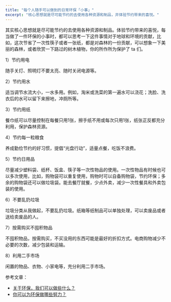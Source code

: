 ```yaml
---
title: "每个人随手可以做到的日常环保「小事」"
excerpt: "核心思想就是尽可能节约的去使用各种资源和制品，并体验节约带来的喜悦。"
---
```


其实核心思想就是尽可能节约的去使用各种资源和制品。体验节约带来的喜悦，每当做了一件环保的小事时，都可以思考一下这件事情对于地球和环境的贡献，比如，这次节省了一次性筷子或者一张纸，都是对森林的一份贡献，可以想象一下美丽的森林，或者欣赏一下路过的树木植物，你的所作所为保护了 ta 们。

1）节约用电

  随手关灯、照明灯不要太亮、随时关闭电源等。

2）节约用水

  适当调节水流大小，一水多用。例如，淘米或洗菜的第一遍水可以浇花；洗脸、洗衣后的水可以留下来擦地，冲厕所等。

3）节约用纸

  餐巾纸可以尽量控制在每餐只用1张，擦手纸不用或每次只用1张，纸张正反都充分利用，保护森林资源。

4）节约每一粒粮食

  养成勤俭节约的好习惯，提倡“光盘行动”，适量点餐，吃饭不浪费。

5）节约日用品

  尽量减少塑料袋、纸杯、饭盒、筷子等一次性物品的使用。一次性物品有时候也可以多次使用，比如，购物袋可以重复使用，购物时可以自备购物袋，节约环保；多余的购物袋还可以做垃圾袋。能去餐厅就餐，少点外卖，减少一次性餐具和外卖包装的使用。

6）不要乱扔垃圾

 垃圾分类从我做起，不要乱扔垃圾。纸箱等纸制品可以单独处理，可以卖废品或者送给卖废品的人。

7）按需购买不囤积物品

  不囤积物品，按需购买，不买没用的东西可能是最好的折扣方式。电商购物减少不必要的次数，减少包装和运输。

8）利用二手市场

  闲置的物品、衣物、小家电等，充分利用二手市场。

参考文章：

- [关于环保，我们可以做些什么？](https://zhuanlan.zhihu.com/p/29808503)
- [你可以为环保做哪些努力？](https://www.zhihu.com/question/308152121/answer/569227049)